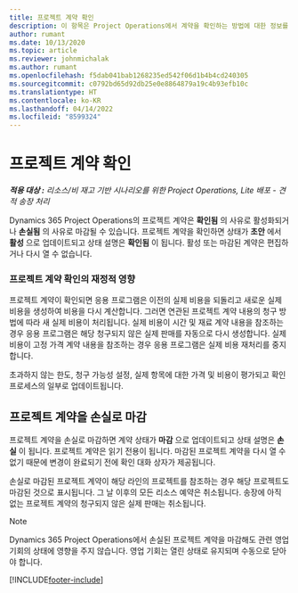 ```yaml
---
title: 프로젝트 계약 확인
description: 이 항목은 Project Operations에서 계약을 확인하는 방법에 대한 정보를 제공합니다.
author: rumant
ms.date: 10/13/2020
ms.topic: article
ms.reviewer: johnmichalak
ms.author: rumant
ms.openlocfilehash: f5dab041bab1268235ed542f06d1b4b4cd240305
ms.sourcegitcommit: c0792bd65d92db25e0e8864879a19c4b93efb10c
ms.translationtype: HT
ms.contentlocale: ko-KR
ms.lasthandoff: 04/14/2022
ms.locfileid: "8599324"
---
```

# <a name="confirm-a-project-contract"></a>프로젝트 계약 확인

_**적용 대상 :** 리소스/비 재고 기반 시나리오를 위한 Project Operations, Lite 배포 - 견적 송장 처리_

Dynamics 365 Project Operations의 프로젝트 계약은 **확인됨** 의 사유로 활성화되거나 **손실됨** 의 사유로 마감될 수 있습니다. 프로젝트 계약을 확인하면 상태가 **초안** 에서 **활성** 으로 업데이트되고 상태 설명은 **확인됨** 이 됩니다. 활성 또는 마감된 계약은 편집하거나 다시 열 수 없습니다. 

### <a name="financial-impact-of-confirming-a-project-contract"></a>프로젝트 계약 확인의 재정적 영향

프로젝트 계약이 확인되면 응용 프로그램은 이전의 실제 비용을 되돌리고 새로운 실제 비용을 생성하여 비용을 다시 계산합니다. 그러면 연관된 프로젝트 계약 내용의 청구 방법에 따라 새 실제 비용이 처리됩니다. 실제 비용이 시간 및 재료 계약 내용을 참조하는 경우 응용 프로그램은 해당 청구되지 않은 실제 판매를 자동으로 다시 생성합니다. 실제 비용이 고정 가격 계약 내용을 참조하는 경우 응용 프로그램은 실제 비용 재처리를 중지합니다.

초과하지 않는 한도, 청구 가능성 설정, 실제 항목에 대한 가격 및 비용이 평가되고 확인 프로세스의 일부로 업데이트됩니다.

## <a name="close-a-project-contract-as-lost"></a>프로젝트 계약을 손실로 마감

프로젝트 계약을 손실로 마감하면 계약 상태가 **마감** 으로 업데이트되고 상태 설명은 **손실** 이 됩니다. 프로젝트 계약은 읽기 전용이 됩니다. 마감된 프로젝트 계약을 다시 열 수 없기 때문에 변경이 완료되기 전에 확인 대화 상자가 제공됩니다.

손실로 마감된 프로젝트 계약이 해당 라인의 프로젝트를 참조하는 경우 해당 프로젝트도 마감된 것으로 표시됩니다. 그 날 이후의 모든 리소스 예약은 취소됩니다. 송장에 아직 없는 프로젝트 계약의 청구되지 않은 실제 판매는 취소됩니다.

> [!NOTE]
> Dynamics 365 Project Operations에서 손실된 프로젝트 계약을 마감해도 관련 영업 기회의 상태에 영향을 주지 않습니다. 영업 기회는 열린 상태로 유지되며 수동으로 닫아야 합니다.


[!INCLUDE[footer-include](../../includes/footer-banner.md)]